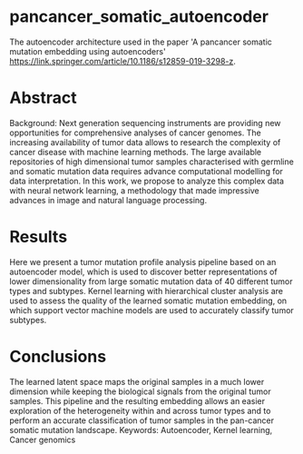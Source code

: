 # pancancer_somatic_autoencoder
The autoencoder architecture used in the paper 'A pancancer somatic mutation embedding using autoencoders' https://link.springer.com/article/10.1186/s12859-019-3298-z.


# Abstract
Background: Next generation sequencing instruments are providing new opportunities for comprehensive
analyses of cancer genomes. The increasing availability of tumor data allows to research the complexity of cancer
disease with machine learning methods. The large available repositories of high dimensional tumor samples
characterised with germline and somatic mutation data requires advance computational modelling for data
interpretation. In this work, we propose to analyze this complex data with neural network learning, a methodology
that made impressive advances in image and natural language processing.
# Results
Here we present a tumor mutation profile analysis pipeline based on an autoencoder model, which is used to
discover better representations of lower dimensionality from large somatic mutation data of 40 different tumor types
and subtypes. Kernel learning with hierarchical cluster analysis are used to assess the quality of the learned somatic
mutation embedding, on which support vector machine models are used to accurately classify tumor subtypes.
# Conclusions
The learned latent space maps the original samples in a much lower dimension while keeping the
biological signals from the original tumor samples. This pipeline and the resulting embedding allows an easier
exploration of the heterogeneity within and across tumor types and to perform an accurate classification of tumor
samples in the pan-cancer somatic mutation landscape.
Keywords: Autoencoder, Kernel learning, Cancer genomics
